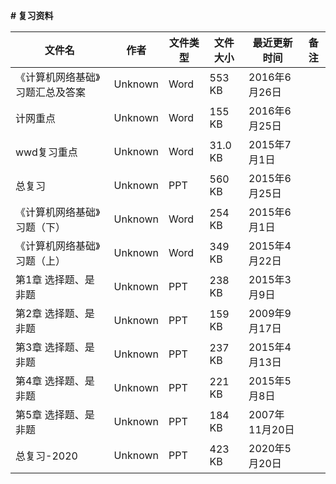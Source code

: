 **# 复习资料**

文件名|作者|文件类型|文件大小|最近更新时间|备注
---|---|---|---|---|---
《计算机网络基础》习题汇总及答案|Unknown|Word|553 KB|2016年6月26日
计网重点|Unknown|Word|155 KB|2016年6月25日
wwd复习重点|Unknown|Word|31.0 KB|2015年7月1日
总复习|Unknown|PPT|560 KB|2015年6月25日
《计算机网络基础》习题（下）|Unknown|Word|254 KB|2015年6月1日
《计算机网络基础》习题（上）|Unknown|Word|349 KB|2015年4月22日
第1章 选择题、是非题|Unknown|PPT|238 KB|2015年3月9日
第2章 选择题、是非题|Unknown|PPT|159 KB|2009年9月17日
第3章 选择题、是非题|Unknown|PPT|237 KB|2015年4月13日
第4章 选择题、是非题|Unknown|PPT|221 KB|2015年5月8日
第5章 选择题、是非题|Unknown|PPT|184 KB|2007年11月20日
总复习-2020|Unknown|PPT|423 KB|2020年5月20日
